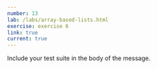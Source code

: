 ```yaml
---
number: 13
lab: /labs/array-based-lists.html
exercise: exercise 6
link: true
current: true
---
```

Include your test suite in the body of the message.
